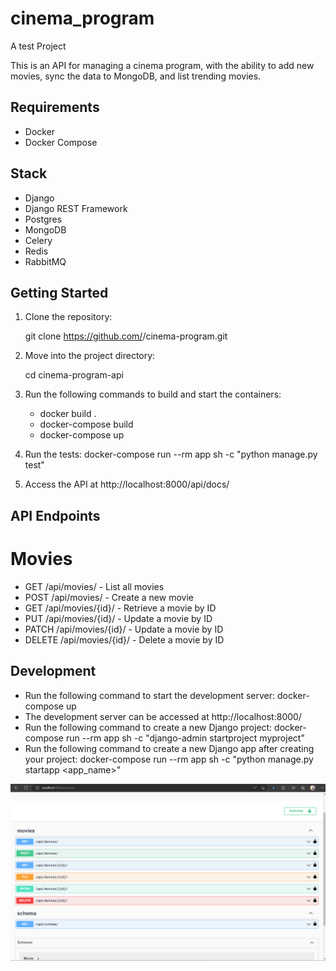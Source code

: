 # cinema_program
A test Project

This is an API for managing a cinema program, with the ability to add new movies, sync the data to MongoDB, and list trending movies.

## Requirements

- Docker
- Docker Compose

## Stack

- Django
- Django REST Framework
- Postgres
- MongoDB
- Celery
- Redis
- RabbitMQ

## Getting Started

1. Clone the repository:

    git clone https://github.com/<your-github-username>/cinema-program.git

2. Move into the project directory:

    cd cinema-program-api

3. Run the following commands to build and start the containers:

   - docker build .
   - docker-compose build
   - docker-compose up 


4. Run the tests:
   docker-compose run --rm app sh -c "python manage.py test"

5. Access the API at http://localhost:8000/api/docs/

## API Endpoints

# Movies
- GET /api/movies/ - List all movies
- POST /api/movies/ - Create a new movie
- GET /api/movies/{id}/ - Retrieve a movie by ID
- PUT /api/movies/{id}/ - Update a movie by ID
- PATCH /api/movies/{id}/ - Update a movie by ID
- DELETE /api/movies/{id}/ - Delete a movie by ID

## Development
- Run the following command to start the development server:
  docker-compose up 
- The development server can be accessed at http://localhost:8000/
- Run the following command to create a new Django project:
    docker-compose run --rm app sh -c "django-admin startproject myproject"
- Run the following command to create a new Django app after creating your project:
    docker-compose run --rm app sh -c "python manage.py startapp <app_name>"

![img.png](img.png)